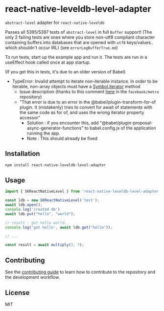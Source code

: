 # react-native-leveldb-level-adapter

`abstract-level` adapter for `react-native-leveldb`

Passes all 5395/5397 tests of `abstract-level` in full `Buffer` support! (The only 2 failing tests are ones where you store non-utf8 compliant character containing buffers into databases that are opened with `utf8` keys/values.. which shouldn't occur IRL)
(see `errorLogBufferTrue.md`)

To run tests, start up the example app and run it. The tests are run in a useEffect hook called once at app startup.


(If you get this in tests, it's due to an older version of Babel)
- TypeError: Invalid attempt to iterate non-iterable instance. In order to be iterable, non-array objects must have a [Symbol.iterator]() method
    - Issue description (thanks to this comment [here](https://github.com/facebook/metro/issues/551#issuecomment-886758878) in the `facebook/metro` repository)
    - "That error is due to an error in the @babel/plugin-transform-for-of plugin. It (mistakenly) tries to convert for await of statements with the same code as for of, and uses the wrong iterator property accessor" 
        - Solution : if you encounter this, add "@babel/plugin-proposal-async-generator-functions" to babel.config.js of the application running the app.
        - Note : This should already be fixed

## Installation

```sh
npm install react-native-leveldb-level-adapter
```

## Usage

```js
import { SKReactNativeLevel } from 'react-native-leveldb-level-adapter';

const ldb = new SKReactNativeLevel('test');
await ldb.open();
console.log('created db')
await ldb.put("hello", "world");

// result : got hello world.
console.log('got hello', await ldb.get("hello"));

// ...

const result = await multiply(3, 7);
```

## Contributing

See the [contributing guide](CONTRIBUTING.md) to learn how to contribute to the repository and the development workflow.

## License

MIT
